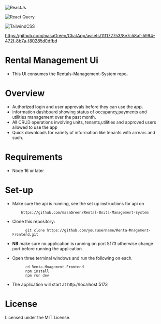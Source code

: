 
![ReactJs](https://img.shields.io/badge/rEACTjs-0fa3b1?style=for-the-badge&logo=React&logoColor=white)

![React Query](https://img.shields.io/badge/-React%20Query-FF4154?style=for-the-badge&logo=react%20query&logoColor=white)

![TailwindCSS](https://img.shields.io/badge/tailwindcss-%2338B2AC.svg?style=for-the-badge&logo=tailwind-css&logoColor=white)

https://github.com/masaGreen/ChatApp/assets/111172753/8e7c58af-5994-472f-8b7a-f80285d0dfbd

# Rental Management Ui
- This UI consumes the Rentals-Management-System repo. 
 
# Overview

- Authorized login and user approvals before they can use the app.
- Information dashboard showing status of occupancy,payments and utilities management over the past month.
- All CRUD operations involving units, tenants,utilities and approved users allowed to use the app
- Quick downloads for variety of information like tenants with arrears and such.

# Requirements

- Node 16 or later

# Set-up
- Make sure the api is running, see the set up instructions for api on
  
          https://github.com/masaGreen/Rental-Units-Management-System
     
- Clone this repository:
 
         

            git clone https://github.com/yourusername/Renta-Mnagement-Frontend.git
         


- **NB** make sure no application is running on port 5173 otherwise change port before running the application
- Open three terminal windows and run the following on each.           

            cd Renta-Mnagement-Frontend
            npm install
            npm run dev

            
- The application will start at http://localhost:5173
  

# License
 Licensed under the MIT License.
